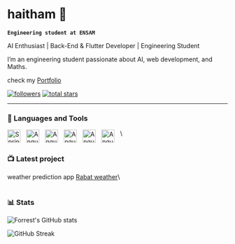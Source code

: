 # haitham 👋

**`Engineering student at ENSAM`**

AI Enthusiast | Back-End & Flutter Developer | Engineering Student

I’m an engineering student passionate about AI, web development, and Maths.

check my [Portfolio](https://haitham-elm.vercel.app/)

 <p align="left">
      <a href="https://github.com/ElmekaouiHaitham?tab=followers">
         <img alt="followers" title="Follow me on Github" src="https://custom-icon-badges.demolab.com/github/followers/ElmekaouiHaitham?color=236ad3&labelColor=1155ba&style=for-the-badge&logo=person-add&label=Follow&logoColor=white"/></a>
      <a href="https://github.com/ElmekaouiHaitham?tab=repositories&sort=stargazers">
         <img alt="total stars" title="Total stars on GitHub" src="https://custom-icon-badges.demolab.com/github/stars/ElmekaouiHaitham?color=55960c&style=for-the-badge&labelColor=488207&logo=star"/></a>
   </p>

---

### 🧰 Languages and Tools

<img align="left" alt="Spring" width="30px" style="padding-right:10px;" src="https://cdn.jsdelivr.net/gh/devicons/devicon@latest/icons/flask/flask-original-wordmark.svg" />

<img align="left" alt="Angular" width="30px" style="padding-right:10px;" src="https://cdn.jsdelivr.net/gh/devicons/devicon@latest/icons/nextjs/nextjs-original.svg" />

<img align="left" alt="Angular" width="30px" style="padding-right:10px;" src="https://cdn.jsdelivr.net/gh/devicons/devicon@latest/icons/python/python-original.svg" />
<img align="left" alt="Angular" width="30px" style="padding-right:10px;" src="https://cdn.jsdelivr.net/gh/devicons/devicon@latest/icons/scikitlearn/scikitlearn-original.svg" />

<img align="left" alt="Angular" width="30px" style="padding-right:10px;" style="padding-right:10px;" src="https://cdn.jsdelivr.net/gh/devicons/devicon@latest/icons/flutter/flutter-original.svg" />

<img align="left" alt="Angular" width="30px" style="padding-right:10px;" style="padding-right:10px;" src="https://cdn.jsdelivr.net/gh/devicons/devicon/icons/dart/dart-original.svg" />\

#

### 📺 Latest project

weather prediction app [Rabat weather](https://rabat-weather.vercel.app/weather)\

#

### 📊 Stats



![Forrest's GitHub stats](https://github-readme-stats.vercel.app/api?username=ElmekaouiHaitham&show_icons=true&theme=gruvbox)

![GitHub Streak](https://streak-stats.demolab.com?user=ElmekaouiHaitham&theme=gruvbox&border_radius=4.5)


